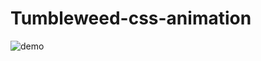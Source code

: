 # Tumbleweed-css-animation
![demo](https://raw.githubusercontent.com/DurnovII/Tumbleweed-css-animation/master/img/result-gif.gif)
